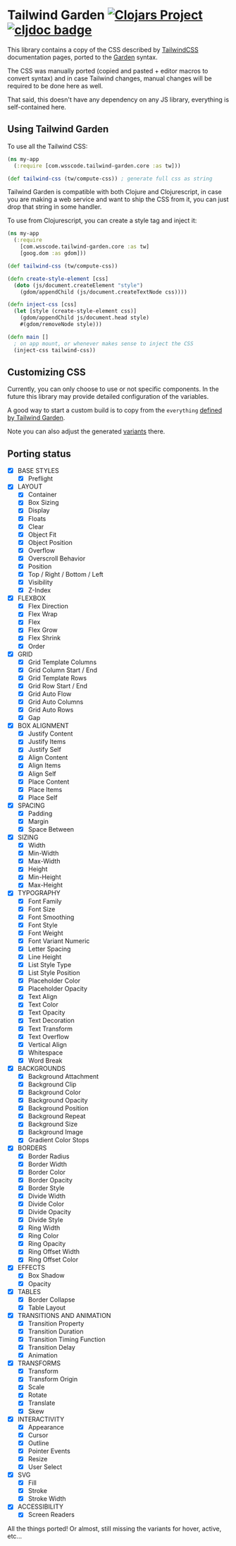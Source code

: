 # Tailwind Garden [![Clojars Project](https://img.shields.io/clojars/v/com.wsscode/tailwind-garden.svg)](https://clojars.org/com.wsscode/tailwind-garden) [![cljdoc badge](https://cljdoc.org/badge/com.wsscode/tailwind-garden)](https://cljdoc.org/d/com.wsscode/tailwind-garden/CURRENT)

This library contains a copy of the CSS described by [TailwindCSS](https://tailwindcss.com/) documentation pages,
ported to the [Garden](https://github.com/noprompt/garden) syntax.

The CSS was manually ported (copied and pasted + editor macros to convert syntax) and
in case Tailwind changes, manual changes will be required to be done here as well.

That said, this doesn't have any dependency on any JS library, everything is self-contained
here.

## Using Tailwind Garden

To use all the Tailwind CSS:

```clojure
(ns my-app
  (:require [com.wsscode.tailwind-garden.core :as tw]))

(def tailwind-css (tw/compute-css)) ; generate full css as string
```

Tailwind Garden is compatible with both Clojure and Clojurescript, in case you are
making a web service and want to ship the CSS from it, you can just drop that string
in some handler.

To use from Clojurescript, you can create a style tag and inject it:

```clojure
(ns my-app
  (:require 
    [com.wsscode.tailwind-garden.core :as tw]
    [goog.dom :as gdom]))

(def tailwind-css (tw/compute-css))

(defn create-style-element [css]
  (doto (js/document.createElement "style")
    (gdom/appendChild (js/document.createTextNode css))))

(defn inject-css [css]
  (let [style (create-style-element css)]
    (gdom/appendChild js/document.head style)
    #(gdom/removeNode style)))

(defn main []
  ; on app mount, or whenever makes sense to inject the CSS
  (inject-css tailwind-css))
```

## Customizing CSS

Currently, you can only choose to use or not specific components. In the future this
library may provide detailed configuration of the variables.

A good way to start a custom build is to copy from the `everything` [defined by
Tailwind Garden](https://github.com/wilkerlucio/tailwind-garden/blob/2674a46cad032b93879958f90dd15e0243b134ad/src/main/com/wsscode/tailwind_garden/core.cljc#L26-L195).

Note you can also adjust the generated [variants](https://tailwindcss.com/docs/configuring-variants) there. 

## Porting status

- [X] BASE STYLES
    - [X] Preflight
- [X] LAYOUT
    - [X] Container
    - [X] Box Sizing
    - [X] Display
    - [X] Floats
    - [X] Clear
    - [X] Object Fit
    - [X] Object Position
    - [X] Overflow
    - [X] Overscroll Behavior
    - [X] Position
    - [X] Top / Right / Bottom / Left
    - [X] Visibility
    - [X] Z-Index
- [X] FLEXBOX
    - [X] Flex Direction
    - [X] Flex Wrap
    - [X] Flex
    - [X] Flex Grow
    - [X] Flex Shrink
    - [X] Order 
- [X] GRID
    - [X] Grid Template Columns
    - [X] Grid Column Start / End
    - [X] Grid Template Rows
    - [X] Grid Row Start / End
    - [X] Grid Auto Flow
    - [X] Grid Auto Columns
    - [X] Grid Auto Rows
    - [X] Gap
- [X] BOX ALIGNMENT
    - [X] Justify Content
    - [X] Justify Items
    - [X] Justify Self
    - [X] Align Content
    - [X] Align Items
    - [X] Align Self
    - [X] Place Content
    - [X] Place Items
    - [X] Place Self
- [X] SPACING
    - [X] Padding
    - [X] Margin
    - [X] Space Between
- [X] SIZING
    - [X] Width
    - [X] Min-Width
    - [X] Max-Width
    - [X] Height
    - [X] Min-Height
    - [X] Max-Height
- [X] TYPOGRAPHY
    - [X] Font Family
    - [X] Font Size
    - [X] Font Smoothing
    - [X] Font Style
    - [X] Font Weight
    - [X] Font Variant Numeric
    - [X] Letter Spacing
    - [X] Line Height
    - [X] List Style Type
    - [X] List Style Position
    - [X] Placeholder Color
    - [X] Placeholder Opacity
    - [X] Text Align
    - [X] Text Color
    - [X] Text Opacity
    - [X] Text Decoration
    - [X] Text Transform
    - [X] Text Overflow
    - [X] Vertical Align
    - [X] Whitespace
    - [X] Word Break
- [X] BACKGROUNDS
    - [X] Background Attachment
    - [X] Background Clip
    - [X] Background Color
    - [X] Background Opacity
    - [X] Background Position
    - [X] Background Repeat
    - [X] Background Size
    - [X] Background Image
    - [X] Gradient Color Stops
- [X] BORDERS
    - [X] Border Radius
    - [X] Border Width
    - [X] Border Color
    - [X] Border Opacity
    - [X] Border Style
    - [X] Divide Width
    - [X] Divide Color
    - [X] Divide Opacity
    - [X] Divide Style
    - [X] Ring Width
    - [X] Ring Color
    - [X] Ring Opacity
    - [X] Ring Offset Width
    - [X] Ring Offset Color
- [X] EFFECTS
    - [X] Box Shadow
    - [X] Opacity
- [X] TABLES
    - [X] Border Collapse
    - [X] Table Layout
- [X] TRANSITIONS AND ANIMATION
    - [X] Transition Property
    - [X] Transition Duration
    - [X] Transition Timing Function
    - [X] Transition Delay
    - [X] Animation
- [X] TRANSFORMS
    - [X] Transform
    - [X] Transform Origin
    - [X] Scale
    - [X] Rotate
    - [X] Translate
    - [X] Skew
- [X] INTERACTIVITY
    - [X] Appearance
    - [X] Cursor
    - [X] Outline
    - [X] Pointer Events
    - [X] Resize
    - [X] User Select
- [X] SVG
  - [X] Fill
  - [X] Stroke
  - [X] Stroke Width
- [X] ACCESSIBILITY
    - [X] Screen Readers

All the things ported! Or almost, still missing the variants for hover, active, etc...
